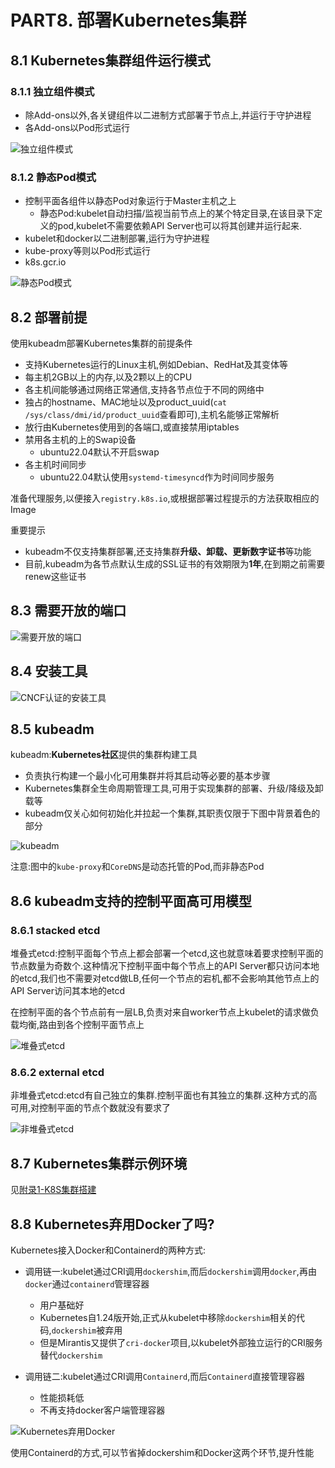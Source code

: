# PART8. 部署Kubernetes集群

## 8.1 Kubernetes集群组件运行模式

### 8.1.1 独立组件模式

- 除Add-ons以外,各关键组件以二进制方式部署于节点上,并运行于守护进程
- 各Add-ons以Pod形式运行

![独立组件模式](./img/PART8/独立组件模式.png)

### 8.1.2 静态Pod模式

- 控制平面各组件以静态Pod对象运行于Master主机之上
	- 静态Pod:kubelet自动扫描/监视当前节点上的某个特定目录,在该目录下定义的pod,kubelet不需要依赖API Server也可以将其创建并运行起来.
- kubelet和docker以二进制部署,运行为守护进程
- kube-proxy等则以Pod形式运行
- k8s.gcr.io

![静态Pod模式](./img/PART8/静态Pod模式.png)

## 8.2 部署前提

使用kubeadm部署Kubernetes集群的前提条件

- 支持Kubernetes运行的Linux主机,例如Debian、RedHat及其变体等
- 每主机2GB以上的内存,以及2颗以上的CPU
- 各主机间能够通过网络正常通信,支持各节点位于不同的网络中
- 独占的hostname、MAC地址以及product_uuid(`cat /sys/class/dmi/id/product_uuid`查看即可),主机名能够正常解析
- 放行由Kubernetes使用到的各端口,或直接禁用iptables
- 禁用各主机的上的Swap设备
	- ubuntu22.04默认不开启swap
- 各主机时间同步
	- ubuntu22.04默认使用`systemd-timesyncd`作为时间同步服务

准备代理服务,以便接入`registry.k8s.io`,或根据部署过程提示的方法获取相应的Image

重要提示

- kubeadm不仅支持集群部署,还支持集群**升级、卸载、更新数字证书**等功能
- 目前,kubeadm为各节点默认生成的SSL证书的有效期限为**1年**,在到期之前需要renew这些证书

## 8.3 需要开放的端口

![需要开放的端口](./img/PART8/需要开放的端口.png)

## 8.4 安装工具

![CNCF认证的安装工具](./img/PART8/CNCF认证的安装工具.png)

## 8.5 kubeadm

kubeadm:**Kubernetes社区**提供的集群构建工具

- 负责执行构建一个最小化可用集群并将其启动等必要的基本步骤
- Kubernetes集群全生命周期管理工具,可用于实现集群的部署、升级/降级及卸载等
- kubeadm仅关心如何初始化并拉起一个集群,其职责仅限于下图中背景着色的部分

![kubeadm](./img/PART8/kubeadm.png)

注意:图中的`kube-proxy`和`CoreDNS`是动态托管的Pod,而非静态Pod

## 8.6 kubeadm支持的控制平面高可用模型

### 8.6.1 stacked etcd

堆叠式etcd:控制平面每个节点上都会部署一个etcd,这也就意味着要求控制平面的节点数量为奇数个.这种情况下控制平面中每个节点上的API Server都只访问本地的etcd,我们也不需要对etcd做LB,任何一个节点的宕机,都不会影响其他节点上的API Server访问其本地的etcd

在控制平面的各个节点前有一层LB,负责对来自worker节点上kubelet的请求做负载均衡,路由到各个控制平面节点上

![堆叠式etcd](./img/PART8/堆叠式etcd.png)

### 8.6.2 external etcd

非堆叠式etcd:etcd有自己独立的集群.控制平面也有其独立的集群.这种方式的高可用,对控制平面的节点个数就没有要求了

![非堆叠式etcd](./img/PART8/非堆叠式etcd.png)

## 8.7 Kubernetes集群示例环境

见[附录1-K8S集群搭建]()

## 8.8 Kubernetes弃用Docker了吗?

Kubernetes接入Docker和Containerd的两种方式:

- 调用链一:kubelet通过CRI调用`dockershim`,而后`dockershim`调用`docker`,再由`docker`通过`containerd`管理容器
	- 用户基础好
	- Kubernetes自1.24版开始,正式从kubelet中移除`dockershim`相关的代码,`dockershim`被弃用
	- 但是Mirantis又提供了`cri-docker`项目,以kubelet外部独立运行的CRI服务替代`dockershim`

- 调用链二:kubelet通过CRI调用`Containerd`,而后`Containerd`直接管理容器
	- 性能损耗低
	- 不再支持docker客户端管理容器

![Kubernetes弃用Docker](./img/PART8/Kubernetes弃用Docker.png)

使用Containerd的方式,可以节省掉dockershim和Docker这两个环节,提升性能